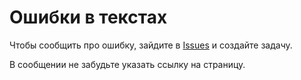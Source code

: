 Ошибки в текстах 
===========

Чтобы сообщить про ошибку, зайдите в [Issues](https://github.com/PHP720/text-errors/issues) и создайте задачу.

В сообщении не забудьте указать ссылку на страницу.
